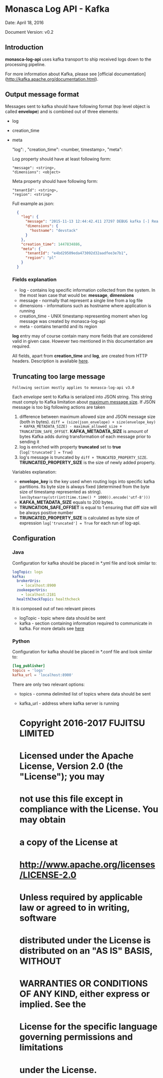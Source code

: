 # Monasca Log API - Kafka

Date: April 18, 2016

Document Version: v0.2

## Introduction

**monasca-log-api** uses kafka transport to ship received logs down to the
processing pipeline.

For more information about Kafka, please see [official documentation]
(http://kafka.apache.org/documentation.html).

## Output message format
Messages sent to kafka should have following format
(top level object is called **envelope**) and is combined out of three
elements:
* log
* creation_time
* meta


    "log": <object>,
    "creation_time": <number, timestamp>,
    "meta": <object>

Log property should have at least following form:

    "message": <string>,
    "dimensions": <object>

Meta property should have following form:

    "tenantId": <string>,
    "region": <string>

Full example as json:
```json
  {
    "log": {
      "message": "2015-11-13 12:44:42.411 27297 DEBUG kafka [-] Read 31/31 bytes from Kafka _read_bytes /opt/monasca/monasca-log-api/lib/python2.7/site-packages/kafka/conn.py:103",
      "dimensions": {
        "hostname": "devstack"
      }
    },
    "creation_time": 1447834886,
    "meta": {
      "tenantId": "e4bd29509eda473092d32aadfee3e7b1",
      "region": "pl"
    }
  }
```

### Fields explanation

* log - contains log specific information collected from the system. In the
most lean case that would be: **message**, **dimensions**
 * message - normally that represent a single line from a log file
 * dimensions - informations such as hostname where application is running
* creation_time - UNIX timestamp representing moment when log message was created
by monasca-log-api
* meta - contains tenantId and its region

**log** entry may of course contain many more fields that are considered valid
in given case. However two mentioned in this documentation are required.

All fields, apart from **creation_time** and **log**, are created from HTTP headers.
Description is available [here](/documentation/monasca-log-api-spec.md).

## Truncating too large message

    Following section mostly applies to monasca-log-api v3.0

Each *envelope* sent to Kafka is serialized into JSON string. This string must
comply to Kafka limitation about [maximum message size](https://kafka.apache.org/08/configuration.html).
If JSON message is too big following actions are taken
1) difference between maximum allowed size and JSON message size (both in bytes).
   ```diff = (size(json_envelope) + size(envelope_key) + KAFKA_METADATA_SIZE) - maximum_allowed_size + TRUNCATION_SAFE_OFFSET```.
   **KAFKA_METADATA_SIZE** is amount of bytes Kafka adds during transformation
   of each message prior to sending it
2) log is enriched with property **truncated** set to **true** (```log['truncated'] = True```)
3) log's message is truncated by ```diff + TRUNCATED_PROPERTY_SIZE```.
  **TRUNCATED_PROPERTY_SIZE** is the size of newly added property.

Variables explanation:

* **envelope_key** is the key used when routing logs into specific kafka partitions.
Its byte size is always fixed (determined from the byte size of timestamp represented as string).
```len(bytearray(str(int(time.time() * 1000)).encode('utf-8')))```
* **KAFKA_METADATA_SIZE** equals to 200 bytes.
* **TRUNCATION_SAFE_OFFSET** is equal to 1 ensuring that diff size will be always positive number
* **TRUNCATED_PROPERTY_SIZE** is calculated as byte size of expression ```log['truncated'] = True```
for each run of log-api.

## Configuration

### Java

Configuration for kafka should be placed in *.yml file and look similar to:
```yml
logTopic: logs
kafka:
  brokerUris:
    - localhost:8900
  zookeeperUris:
    - localhost:2181
  healthCheckTopic: healthcheck
```

It is composed out of two relevant pieces
* logTopic - topic where data should be sent
* kafka - section containing information required to communicate in kafka.
For more details see [here](https://github.com/openstack/monasca-common/blob/master/java/monasca-common-kafka/src/main/java/monasca/common/messaging/kafka/KafkaConfiguration.java)

### Python

Configuration for kafka should be placed in *.conf file and look similar to:

```conf
[log_publisher]
topics = 'logs'
kafka_url = 'localhost:8900'
```

There are only two relevant options:
* topics - comma delimited list of topics where data should be sent
* kafka_url - address where kafka server is running

    # Copyright 2016-2017 FUJITSU LIMITED
    #
    # Licensed under the Apache License, Version 2.0 (the "License"); you may
    # not use this file except in compliance with the License. You may obtain
    # a copy of the License at
    #
    #      http://www.apache.org/licenses/LICENSE-2.0
    #
    # Unless required by applicable law or agreed to in writing, software
    # distributed under the License is distributed on an "AS IS" BASIS, WITHOUT
    # WARRANTIES OR CONDITIONS OF ANY KIND, either express or implied. See the
    # License for the specific language governing permissions and limitations
    # under the License.
